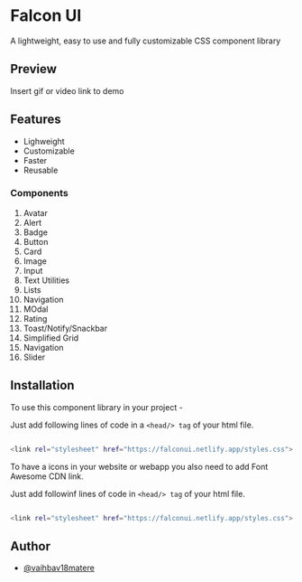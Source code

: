 # Falcon UI

A lightweight, easy to use and fully customizable CSS component library

## Preview

Insert gif or video link to demo 


## Features

- Lighweight
- Customizable
- Faster
- Reusable

### Components 
 1. Avatar
 2. Alert
 3. Badge
 4. Button
 5. Card 
 6. Image
 7. Input
 8. Text Utilities
 9. Lists
 10. Navigation
 11. MOdal
 12. Rating
 13. Toast/Notify/Snackbar
 14. Simplified Grid
 15. Navigation
 16. Slider

## Installation

To use this component library in your project -

Just add following lines of code in a `<head/> tag` of your html file.

```bash 

<link rel="stylesheet" href="https://falconui.netlify.app/styles.css">


```

To have a icons in your website or webapp you also need to add Font Awesome CDN link.  

Just add followinf lines of code in `<head/> tag` of your html file.

```bash 

<link rel="stylesheet" href="https://falconui.netlify.app/styles.css">


```
## Author

- [@vaihbav18matere](https://github.com/vaibhav18matere)

